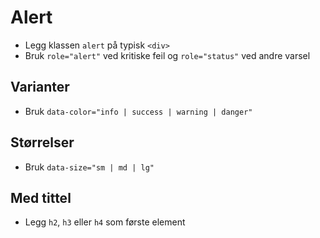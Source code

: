 # Alert <mark data-badge="Alfa"></mark>

- Legg klassen `alert` på typisk `<div>`
- Bruk `role="alert"` ved kritiske feil og `role="status"` ved andre varsel

<pre hidden>
<div class="styles.alert" role="status">
  Info ipsum dolor sit amet, consectetur adipiscing elit. Vivamus in tincidunt ipsum. Morbi et consequat felis, quis finibus quam.
</div>
</pre>
<Story stacked />

## Varianter
- Bruk `data-color="info | success | warning | danger"`

<pre hidden>
<div class="styles.alert" role="status">
  Info ipsum dolor sit amet, consectetur adipiscing elit. Vivamus in tincidunt ipsum. Morbi et consequat felis, quis finibus quam.
</div>
<div class="styles.alert" data-color="success" role="status">
  Success ipsum dolor sit amet, consectetur adipiscing elit. Vivamus in tincidunt ipsum. Morbi et consequat felis, quis finibus quam.
</div>
<div class="styles.alert" data-color="warning" role="status">
  Warning ipsum dolor sit amet, consectetur adipiscing elit. Vivamus in tincidunt ipsum. Morbi et consequat felis, quis finibus quam.
</div>
<div class="styles.alert" data-color="danger" role="alert">
  Danger ipsum dolor sit amet, consectetur adipiscing elit. Vivamus in tincidunt ipsum. Morbi et consequat felis, quis finibus quam.
</div>
</pre>
<Story stacked />

## Størrelser
- Bruk `data-size="sm | md | lg"`
<pre hidden>
<div class="styles.alert" data-size="sm" role="status">
  Info ipsum dolor sit amet, consectetur adipiscing elit. Vivamus in tincidunt ipsum. Morbi et consequat felis, quis finibus quam.
</div>
<div class="styles.alert" data-size="md" role="status">
  Info ipsum dolor sit amet, consectetur adipiscing elit. Vivamus in tincidunt ipsum. Morbi et consequat felis, quis finibus quam.
</div>
<div class="styles.alert" data-size="lg" role="status">
  Info ipsum dolor sit amet, consectetur adipiscing elit. Vivamus in tincidunt ipsum. Morbi et consequat felis, quis finibus quam.
</div>
</pre>
<Story stacked />

## Med tittel
- Legg `h2`, `h3` eller `h4` som første element
<pre hidden>
<div class="styles.alert" role="status">
  <h2>Har du husket å bestille passtime?</h2>
  Det er lange køer for å bestille pass om dagen, det kan være lurt å bestille i god tid før du skal reise.
</div>
</pre>
<Story stacked />